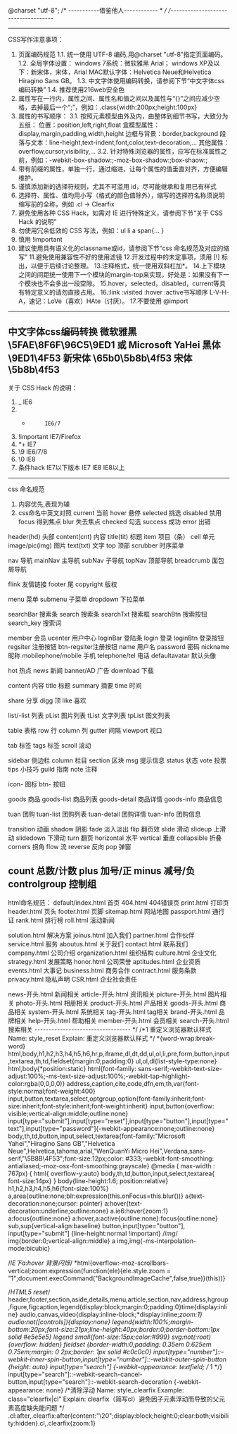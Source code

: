 @charset "utf-8";
/* -----------借鉴他人------------
*
*/
/*------------------------------------

----------------------------------
CSS写作注意事项：
  1. 页面编码规范
    1.1. 统一使用 UTF-8 编码,用@charset "utf-8"指定页面编码。
    1.2. 全局字体设置：
         windows 7系统：微软雅黑 Arial；
         windows XP及以下：新宋体，宋体，Arial
         MAC默认字体：Helvetica Neue和Helvetica Hiragino Sans GB。
    1.3. 中文字体使用编码转换，请参阅下节“中文字体css编码转换”
    1.4. 推荐使用216web安全色
  2. 属性写在一行内，属性之间、属性名和值之间以及属性与“{}”之间应减少空格，去掉最后一个“;”，例如：.class{width:200px;height:100px}
  3. 属性的书写顺序：
    3.1. 按照元素模型由外及内，由整体到细节书写，大致分为五组：
      位置：position,left,right,float
      盒模型属性：display,margin,padding,width,height
      边框与背景：border,background
      段落与文本：line-height,text-indent,font,color,text-decoration,...
      其他属性：overflow,cursor,visibility,...
    3.2. 针对特殊浏览器的属性，应写在标准属性之前，例如：-webkit-box-shadow:;-moz-box-shadow:;box-shaow:;
  4. 带有前缀的属性，单独一行，通过缩进，让每个属性的值垂直对齐，方便编辑维护。
  5. 谨慎添加新的选择符规则，尤其不可滥用 id，尽可能继承和复用已有样式
  6. 选择符、属性、值均用小写（格式的颜色值除外），缩写的选择符名称须说明缩写前的全称，例如 .cl -> Clearfix
  7. 避免使用各种 CSS Hack，如需对 IE 进行特殊定义，请参阅下节“关于 CSS Hack 的说明”
  8. 勿使用冗余低效的 CSS 写法，例如：ul li a span{... }
  9. 慎用 !important
  10. 建议使用具有语义化的classname或id，请参阅下节“css 命名规范及对应的缩写”
  11.避免使用兼容性不好的使用滤镜
  12.开发过程中的未定事项，须用 [!] 标出，以便于后续讨论整理。
  13.注释格式，统一使用双斜杠加*。
  14.上下模块之间的间距统一使用下一个模块的margin-top来实现，好处是：如果没有下一个模块也不会多出一段空隙。
  15.hover，selected，disabled，current等具有特定意义的请勿直接占用。
  16.:link :visited :hover :active书写顺序 L-V-H-A，速记：LoVe（喜欢）HAte（讨厌）。
  17.不要使用 @import
----------------------------------
中文字体css编码转换
  微软雅黑   \5FAE\8F6F\96C5\9ED1  或 Microsoft YaHei
  黑体       \9ED1\4F53
  新宋体     \65b0\5b8b\4f53
  宋体       \5b8b\4f53
----------------------------------
关于 CSS Hack 的说明：
  1. _          IE6
  2. *          IE6/7
  3. !important IE7/Firefox
  4. *+         IE7
  5. \9         IE6/7/8
  6. \0         IE8
  7. 条件hack
      <!--[if lt IE 7]><html class="no-js lt-ie9 lt-ie8 lt-ie7"><![endif]--> IE7以下版本
      <!--[if IE 7]><html class="no-js lt-ie9 lt-ie8"><![endif]--> IE7
      <!--[if IE 8]> <html class="no-js lt-ie9"><![endif]--> IE8
      <!--[if gt IE 8]><!--><html class="no-js"><!--<![endif]--> IE8以上
----------------------------------
css 命名规范
  1. 内容优先,表现为辅
  2. css命名中英文对照
  current 当前    hover 悬停    selected 挑选   disabled 禁用   focus 得到焦点    blur 失去焦点   checked 勾选    success 成功    error 出错

  header(hd) 头部   content(cnt) 内容   title(tit) 标题   item 项目（条）    cell 单元   image/pic(img) 图片   text(txt) 文字    top 顶部    scrubber 时序菜单

  nav 导航    mainNav 主导航   subNav 子导航    topNav 顶部导航   breadcrumb 面包屑导航

  flink 友情链接    footer 尾    copyright 版权

  menu 菜单   submenu 子菜单   dropdown 下拉菜单

  searchBar 搜索条   search 搜索条    searchTxt 搜索框   searchBtn 搜索按钮    search_key 搜索词

  member 会员   ucenter 用户中心    loginBar 登陆条    login 登录    loginBtn 登录按钮   regsiter 注册按钮   btn-regsiter注册按钮    name 用户名    password 密码   nickname 昵称   mobilephone/mobile 手机    telephone/tel 电话   defaultavatar 默认头像

  hot 热点    news 新闻   banner/AD 广告    download 下载

  content 内容    title 标题    summary 摘要    time 时间

  share 分享    digg 顶    like 喜欢

  list/-list 列表   pList 图片列表    tList 文字列表    tpList 图文列表

  table 表格    row 行   column 列    gutter 间隔   viewport 视口

  tab 标签    tags 标签   scroll 滚动

  sidebar 侧边栏   column 栏目   section 区块    msg 提示信息    status 状态   vote 投票   tips 小技巧    guild 指南    note 注释

  icon- 图标    btn- 按钮

  goods 商品    goods-list 商品列表    goods-detail 商品详情    goods-info 商品信息

  tuan 团购   tuan-list 团购列表   tuan-detail  团购详情    tuan-info 团购信息

  transition 动画   shadow 阴影   fade 淡入淡出   flip 翻页效    slide 滑动    slideup 上滑动   slidedown 下滑动   turn 翻页   horizontal 水平   vertical 垂直   collapsible 折叠    corners 拐角    flow 流    reverse 反向    pop 弹窗

  count 总数/计数   plus 加号/正   minus 减号/负    controlgroup 控制组
----------------------------------
html命名规范：
  default/index.html    首页
  404.html              404错误页
  print.html            打印页
  header.html           页头
  footer.html           页脚
  sitemap.html          网站地图
  passport.html         通行证
  rank.html             排行榜
  roll.html             滚动新闻

  solution.html         解决方案
  joinus.html           加入我们
  partner.html          合作伙伴
  service.html          服务
  aboutus.html          关于我们
  contact.html          联系我们
  company.html          公司介绍
  organization.html     组织结构
  culture.html          企业文化
  strategy.html         发展策略
  honor.html            公司荣誉
  aptitudes.html        企业资质
  events.html           大事记
  business.html         商务合作
  contract.html         服务条款
  privacy.html          隐私声明
  CSR.html              企业社会责任

  news-开头.html         新闻相关
  article-开头.html      资讯相关
  picture-开头.html      图片相关
  photo-开头.html        相册相关
  product-开头.html      产品相关
  goods-开头.html        商品相关
  system-开头.html       系统相关
  tag-开头.html          tag相关
  brand-开头.html        品牌相关
  help-开头.html         帮助相关
  member-开头.html       会员相关
  search-开头.html       搜索相关
---------------------------------- */
/*1 重定义浏览器默认样式
	Name:			style_reset
	Explain:		重定义浏览器默认样式
*/
*{word-wrap:break-word}
html,body,h1,h2,h3,h4,h5,h6,hr,p,iframe,dl,dt,dd,ul,ol,li,pre,form,button,input,textarea,th,td,fieldset{margin:0;padding:0}
ul,ol,dl{list-style-type:none}
html,body{*position:static}
html{font-family: sans-serif;-webkit-text-size-adjust:100%;-ms-text-size-adjust:100%;-webkit-tap-highlight-color:rgba(0,0,0,0)}
address,caption,cite,code,dfn,em,th,var{font-style:normal;font-weight:400}
input,button,textarea,select,optgroup,option{font-family:inherit;font-size:inherit;font-style:inherit;font-weight:inherit}
input,button{overflow: visible;vertical-align:middle;outline:none}
input[type="submit"],input[type="reset"],input[type="button"],input[type="text"],input[type="password"]{-webkit-appearance:none;outline:none}
body,th,td,button,input,select,textarea{font-family:"Microsoft Yahei","Hiragino Sans GB","Helvetica Neue",Helvetica,tahoma,arial,"WenQuanYi Micro Hei",Verdana,sans-serif,"\5B8B\4F53";font-size:12px;color: #333;-webkit-font-smoothing: antialiased;-moz-osx-font-smoothing:grayscale}
@media ( max-width : 767px) {
	html{ overflow-y:auto}
	body,th,td,button,input,select,textarea{ font-size:14px}
}
body{line-height:1.6; position:relative}
h1,h2,h3,h4,h5,h6{font-size:100%}
a,area{outline:none;blr:expression(this.onFocus=this.blur())}
a{text-decoration:none;cursor: pointer}
a:hover{text-decoration:underline;outline:none}
a.ie6:hover{zoom:1}
a:focus{outline:none}
a:hover,a:active{outline:none}:focus{outline:none}
sub,sup{vertical-align:baseline}
button,input[type="button"], input[type="submit"] {line-height:normal !important}
/*img*/
img{border:0;vertical-align:middle}
a img,img{-ms-interpolation-mode:bicubic}

/*IE下a:hover 背景闪烁*/
*html{overflow:-moz-scrollbars-vertical;zoom:expression(function(ele){ele.style.zoom = "1";document.execCommand("BackgroundImageCache",false,true)}(this))}

/*HTML5 reset*/
header,footer,section,aside,details,menu,article,section,nav,address,hgroup,figure,figcaption,legend{display:block;margin:0;padding:0}time{display:inline}
audio,canvas,video{display:inline-block;*display:inline;*zoom:1}
audio:not([controls]){display:none}
legend{width:100%;margin-bottom:20px;font-size:21px;line-height:40px;border:0;border-bottom:1px solid #e5e5e5}
legend small{font-size:15px;color:#999}
svg:not(:root) {overflow: hidden}
fieldset {border-width:0;padding: 0.35em 0.625em 0.75em;margin: 0 2px;border: 1px solid #c0c0c0}
input[type="number"]::-webkit-inner-spin-button,input[type="number"]::-webkit-outer-spin-button {height: auto}
input[type="search"] {-webkit-appearance: textfield; /* 1 */}
input[type="search"]::-webkit-search-cancel-button,input[type="search"]::-webkit-search-decoration {-webkit-appearance: none}
/*清除浮动
	Name:			style_clearfix
	Example:		class="clearfix|cl"
	Explain:		clearfix（简写cl）避免因子元素浮动而导致的父元素高度缺失能问题
*/
.cl:after,.clearfix:after{content:"\20";display:block;height:0;clear:both;visibility:hidden}.cl,.clearfix{zoom:1}

